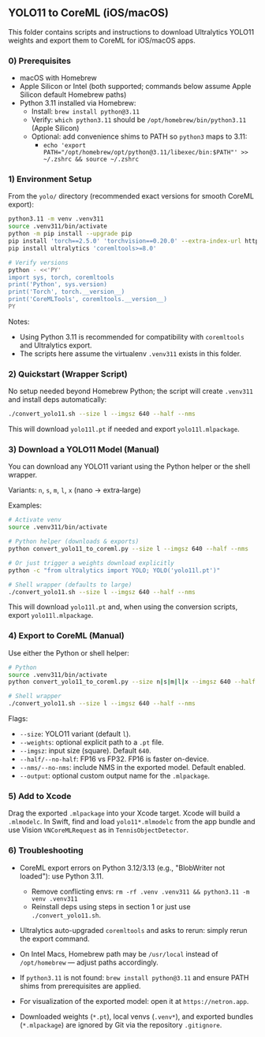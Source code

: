 ## YOLO11 to CoreML (iOS/macOS)

This folder contains scripts and instructions to download Ultralytics YOLO11 weights and export them to CoreML for iOS/macOS apps.

### 0) Prerequisites

- macOS with Homebrew
- Apple Silicon or Intel (both supported; commands below assume Apple Silicon default Homebrew paths)
- Python 3.11 installed via Homebrew:
  - Install: `brew install python@3.11`
  - Verify: `which python3.11` should be `/opt/homebrew/bin/python3.11` (Apple Silicon)
  - Optional: add convenience shims to PATH so `python3` maps to 3.11:
    - `echo 'export PATH="/opt/homebrew/opt/python@3.11/libexec/bin:$PATH"' >> ~/.zshrc && source ~/.zshrc`

### 1) Environment Setup

From the `yolo/` directory (recommended exact versions for smooth CoreML export):

```bash
python3.11 -m venv .venv311
source .venv311/bin/activate
python -m pip install --upgrade pip
pip install 'torch==2.5.0' 'torchvision==0.20.0' --extra-index-url https://download.pytorch.org/whl/cpu
pip install ultralytics 'coremltools>=8.0'

# Verify versions
python - <<'PY'
import sys, torch, coremltools
print('Python', sys.version)
print('Torch', torch.__version__)
print('CoreMLTools', coremltools.__version__)
PY
```

Notes:
- Using Python 3.11 is recommended for compatibility with `coremltools` and Ultralytics export.
- The scripts here assume the virtualenv `.venv311` exists in this folder.

### 2) Quickstart (Wrapper Script)

No setup needed beyond Homebrew Python; the script will create `.venv311` and install deps automatically:

```bash
./convert_yolo11.sh --size l --imgsz 640 --half --nms
```

This will download `yolo11l.pt` if needed and export `yolo11l.mlpackage`.

### 3) Download a YOLO11 Model (Manual)

You can download any YOLO11 variant using the Python helper or the shell wrapper.

Variants: `n`, `s`, `m`, `l`, `x` (nano → extra‑large)

Examples:

```bash
# Activate venv
source .venv311/bin/activate

# Python helper (downloads & exports)
python convert_yolo11_to_coreml.py --size l --imgsz 640 --half --nms

# Or just trigger a weights download explicitly
python -c "from ultralytics import YOLO; YOLO('yolo11l.pt')"

# Shell wrapper (defaults to large)
./convert_yolo11.sh --size l --imgsz 640 --half --nms
```

This will download `yolo11l.pt` and, when using the conversion scripts, export `yolo11l.mlpackage`.

### 4) Export to CoreML (Manual)

Use either the Python or shell helper:

```bash
# Python
source .venv311/bin/activate
python convert_yolo11_to_coreml.py --size n|s|m|l|x --imgsz 640 --half --nms

# Shell wrapper
./convert_yolo11.sh --size l --imgsz 640 --half --nms
```

Flags:
- `--size`: YOLO11 variant (default `l`).
- `--weights`: optional explicit path to a `.pt` file.
- `--imgsz`: input size (square). Default `640`.
- `--half/--no-half`: FP16 vs FP32. FP16 is faster on-device.
- `--nms/--no-nms`: include NMS in the exported model. Default enabled.
- `--output`: optional custom output name for the `.mlpackage`.

### 5) Add to Xcode

Drag the exported `.mlpackage` into your Xcode target. Xcode will build a `.mlmodelc`. In Swift, find and load `yolo11*.mlmodelc` from the app bundle and use Vision `VNCoreMLRequest` as in `TennisObjectDetector`.

### 6) Troubleshooting

- CoreML export errors on Python 3.12/3.13 (e.g., "BlobWriter not loaded"): use Python 3.11.
  - Remove conflicting envs: `rm -rf .venv .venv311 && python3.11 -m venv .venv311`
  - Reinstall deps using steps in section 1 or just use `./convert_yolo11.sh`.
- Ultralytics auto-upgraded `coremltools` and asks to rerun: simply rerun the export command.
- On Intel Macs, Homebrew path may be `/usr/local` instead of `/opt/homebrew` — adjust paths accordingly.
- If `python3.11` is not found: `brew install python@3.11` and ensure PATH shims from prerequisites are applied.

- For visualization of the exported model: open it at `https://netron.app`.
- Downloaded weights (`*.pt`), local venvs (`.venv*`), and exported bundles (`*.mlpackage`) are ignored by Git via the repository `.gitignore`.


